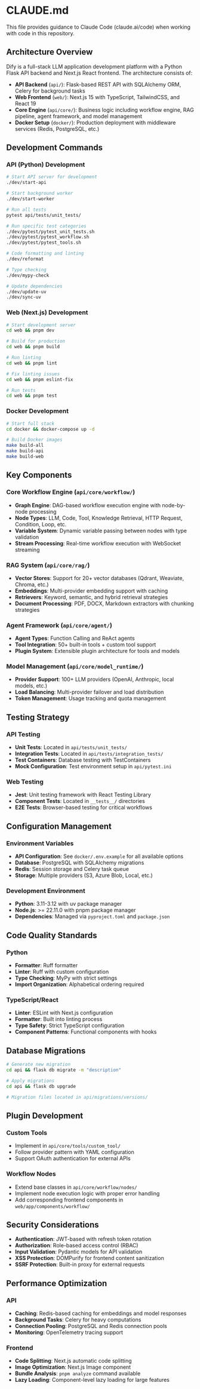 # CLAUDE.md

This file provides guidance to Claude Code (claude.ai/code) when working with code in this repository.

## Architecture Overview

Dify is a full-stack LLM application development platform with a Python Flask API backend and Next.js React frontend. The architecture consists of:

- **API Backend** (`api/`): Flask-based REST API with SQLAlchemy ORM, Celery for background tasks
- **Web Frontend** (`web/`): Next.js 15 with TypeScript, TailwindCSS, and React 19
- **Core Engine** (`api/core/`): Business logic including workflow engine, RAG pipeline, agent framework, and model management
- **Docker Setup** (`docker/`): Production deployment with middleware services (Redis, PostgreSQL, etc.)

## Development Commands

### API (Python) Development
```bash
# Start API server for development
./dev/start-api

# Start background worker
./dev/start-worker

# Run all tests
pytest api/tests/unit_tests/

# Run specific test categories
./dev/pytest/pytest_unit_tests.sh
./dev/pytest/pytest_workflow.sh
./dev/pytest/pytest_tools.sh

# Code formatting and linting
./dev/reformat

# Type checking
./dev/mypy-check

# Update dependencies
./dev/update-uv
./dev/sync-uv
```

### Web (Next.js) Development
```bash
# Start development server
cd web && pnpm dev

# Build for production
cd web && pnpm build

# Run linting
cd web && pnpm lint

# Fix linting issues
cd web && pnpm eslint-fix

# Run tests
cd web && pnpm test
```

### Docker Development
```bash
# Start full stack
cd docker && docker-compose up -d

# Build Docker images
make build-all
make build-api
make build-web
```

## Key Components

### Core Workflow Engine (`api/core/workflow/`)
- **Graph Engine**: DAG-based workflow execution engine with node-by-node processing
- **Node Types**: LLM, Code, Tool, Knowledge Retrieval, HTTP Request, Condition, Loop, etc.
- **Variable System**: Dynamic variable passing between nodes with type validation
- **Stream Processing**: Real-time workflow execution with WebSocket streaming

### RAG System (`api/core/rag/`)
- **Vector Stores**: Support for 20+ vector databases (Qdrant, Weaviate, Chroma, etc.)
- **Embeddings**: Multi-provider embedding support with caching
- **Retrievers**: Keyword, semantic, and hybrid retrieval strategies
- **Document Processing**: PDF, DOCX, Markdown extractors with chunking strategies

### Agent Framework (`api/core/agent/`)
- **Agent Types**: Function Calling and ReAct agents
- **Tool Integration**: 50+ built-in tools + custom tool support
- **Plugin System**: Extensible plugin architecture for tools and models

### Model Management (`api/core/model_runtime/`)
- **Provider Support**: 100+ LLM providers (OpenAI, Anthropic, local models, etc.)
- **Load Balancing**: Multi-provider failover and load distribution
- **Token Management**: Usage tracking and quota management

## Testing Strategy

### API Testing
- **Unit Tests**: Located in `api/tests/unit_tests/`
- **Integration Tests**: Located in `api/tests/integration_tests/`
- **Test Containers**: Database testing with TestContainers
- **Mock Configuration**: Test environment setup in `api/pytest.ini`

### Web Testing
- **Jest**: Unit testing framework with React Testing Library
- **Component Tests**: Located in `__tests__/` directories
- **E2E Tests**: Browser-based testing for critical workflows

## Configuration Management

### Environment Variables
- **API Configuration**: See `docker/.env.example` for all available options
- **Database**: PostgreSQL with SQLAlchemy migrations
- **Redis**: Session storage and Celery task queue
- **Storage**: Multiple providers (S3, Azure Blob, Local, etc.)

### Development Environment
- **Python**: 3.11-3.12 with uv package manager
- **Node.js**: >= 22.11.0 with pnpm package manager
- **Dependencies**: Managed via `pyproject.toml` and `package.json`

## Code Quality Standards

### Python
- **Formatter**: Ruff formatter
- **Linter**: Ruff with custom configuration
- **Type Checking**: MyPy with strict settings
- **Import Organization**: Alphabetical ordering required

### TypeScript/React
- **Linter**: ESLint with Next.js configuration
- **Formatter**: Built into linting process
- **Type Safety**: Strict TypeScript configuration
- **Component Patterns**: Functional components with hooks

## Database Migrations

```bash
# Generate new migration
cd api && flask db migrate -m "description"

# Apply migrations
cd api && flask db upgrade

# Migration files located in api/migrations/versions/
```

## Plugin Development

### Custom Tools
- Implement in `api/core/tools/custom_tool/`
- Follow provider pattern with YAML configuration
- Support OAuth authentication for external APIs

### Workflow Nodes
- Extend base classes in `api/core/workflow/nodes/`
- Implement node execution logic with proper error handling
- Add corresponding frontend components in `web/app/components/workflow/`

## Security Considerations

- **Authentication**: JWT-based with refresh token rotation
- **Authorization**: Role-based access control (RBAC)
- **Input Validation**: Pydantic models for API validation
- **XSS Protection**: DOMPurify for frontend content sanitization
- **SSRF Protection**: Built-in proxy for external requests

## Performance Optimization

### API
- **Caching**: Redis-based caching for embeddings and model responses
- **Background Tasks**: Celery for heavy computations
- **Connection Pooling**: PostgreSQL and Redis connection pools
- **Monitoring**: OpenTelemetry tracing support

### Frontend
- **Code Splitting**: Next.js automatic code splitting
- **Image Optimization**: Next.js Image component
- **Bundle Analysis**: `pnpm analyze` command available
- **Lazy Loading**: Component-level lazy loading for large features
